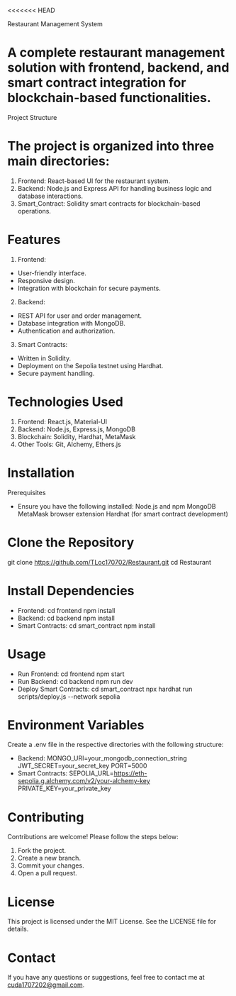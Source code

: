 <<<<<<< HEAD

Restaurant Management System

# A complete restaurant management solution with frontend, backend, and smart contract integration for blockchain-based functionalities.

Project Structure
# The project is organized into three main directories:
1. Frontend: React-based UI for the restaurant system.
2. Backend: Node.js and Express API for handling business logic and database interactions.
3. Smart_Contract: Solidity smart contracts for blockchain-based operations.

# Features
1. Frontend:
- User-friendly interface.
- Responsive design.
- Integration with blockchain for secure payments.
2. Backend:
- REST API for user and order management.
- Database integration with MongoDB.
- Authentication and authorization.
3. Smart Contracts:
- Written in Solidity.
- Deployment on the Sepolia testnet using Hardhat.
- Secure payment handling.
# Technologies Used
1. Frontend: React.js, Material-UI
2. Backend: Node.js, Express.js, MongoDB
3. Blockchain: Solidity, Hardhat, MetaMask
4. Other Tools: Git, Alchemy, Ethers.js
# Installation
Prerequisites
- Ensure you have the following installed:
    Node.js and npm
    MongoDB
    MetaMask browser extension
    Hardhat (for smart contract development)

# Clone the Repository
git clone https://github.com/TLoc170702/Restaurant.git
cd Restaurant 

# Install Dependencies
- Frontend:
cd frontend
npm install
- Backend:
cd backend
npm install
- Smart Contracts:
cd smart_contract
npm install

# Usage
- Run Frontend:
cd frontend
npm start
- Run Backend:
cd backend
npm run dev
- Deploy Smart Contracts:
cd smart_contract
npx hardhat run scripts/deploy.js --network sepolia

# Environment Variables
Create a .env file in the respective directories with the following structure:

- Backend:
MONGO_URI=your_mongodb_connection_string
JWT_SECRET=your_secret_key
PORT=5000
- Smart Contracts:
SEPOLIA_URL=https://eth-sepolia.g.alchemy.com/v2/your-alchemy-key
PRIVATE_KEY=your_private_key

# Contributing
Contributions are welcome! Please follow the steps below:

1. Fork the project.
2. Create a new branch.
3. Commit your changes.
4. Open a pull request.

# License
This project is licensed under the MIT License. See the LICENSE file for details.

# Contact
If you have any questions or suggestions, feel free to contact me at cuda1707202@gmail.com.

